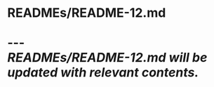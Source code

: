 # READMEs/README-12.md <br><br> --- <br> _READMEs/README-12.md will be updated with relevant contents._